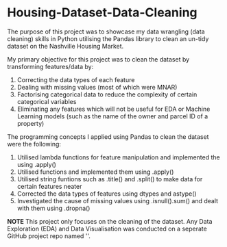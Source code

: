 # Housing-Dataset-Data-Cleaning

The purpose of this project was to showcase my data wrangling (data cleaning) skills in Python utilising the Pandas library to clean an un-tidy dataset on the Nashville Housing Market.

My primary objective for this project was to clean the dataset by transforming features/data by:

1) Correcting the data types of each feature
2) Dealing with missing values (most of which were MNAR)
3) Factorising categorical data to reduce the complexity of certain categorical variables
4) Eliminating any features which will not be useful for EDA or Machine Learning models (such as the name of the owner and parcel ID of a property)


The programming concepts I applied using Pandas to clean the dataset were the following:

1) Utilised lambda functions for feature manipulation and implemented the using .apply()
2) Utilised functions and implemented them using .apply()
3) Utilised string funtions such as .title() and .split() to make data for certain features neater 
4) Corrected the data types of features using dtypes and astype()
5) Investigated the cause of missing values using .isnull().sum() and dealt with them using .dropna()


**NOTE** 
This project only focuses on the cleaning of the dataset. Any Data Exploration (EDA) and Data Visualisation was conducted on a seperate GitHub project repo named ''.
